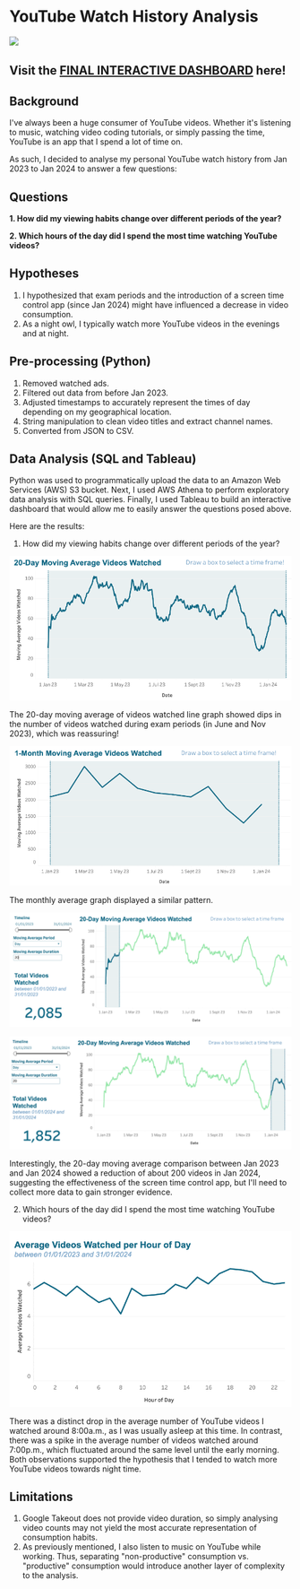 # YouTube Watch History Analysis
![](https://github.com/Dillonwong12/YouTube_Watch_History_Analysis/blob/main/images/tableau_dashboard.gif)

## Visit the [FINAL INTERACTIVE DASHBOARD](https://public.tableau.com/shared/7XQQH4G5S?:display_count=n&:origin=viz_share_link) here!


## Background
I've always been a huge consumer of YouTube videos. Whether it's listening to music, watching video coding tutorials, or simply passing the time, YouTube is an app that I spend a lot of time on.

As such, I decided to analyse my personal YouTube watch history from Jan 2023 to Jan 2024 to answer a few questions:


## Questions
**1. How did my viewing habits change over different periods of the year?**

**2. Which hours of the day did I spend the most time watching YouTube videos?**


## Hypotheses
1. I hypothesized that exam periods and the introduction of a screen time control app (since Jan 2024) might have influenced a decrease in video consumption.
2. As a night owl, I typically watch more YouTube videos in the evenings and at night.


## Pre-processing (Python)
1. Removed watched ads.
2. Filtered out data from before Jan 2023.
3. Adjusted timestamps to accurately represent the times of day depending on my geographical location.
4. String manipulation to clean video titles and extract channel names.
5. Converted from JSON to CSV.


## Data Analysis (SQL and Tableau)
Python was used to programmatically upload the data to an Amazon Web Services (AWS) S3 bucket. Next, I used AWS Athena to perform exploratory data analysis with SQL queries. Finally, I used Tableau to build an interactive dashboard that would allow me to easily answer the questions posed above. 

Here are the results:

1. How did my viewing habits change over different periods of the year?
   
![](https://github.com/Dillonwong12/YouTube_Watch_History_Analysis/blob/main/images/20_day_moving_avg.png)

The 20-day moving average of videos watched line graph showed dips in the number of videos watched during exam periods (in June and Nov 2023), which was reassuring! 

![](https://github.com/Dillonwong12/YouTube_Watch_History_Analysis/blob/main/images/1_month_moving_avg.png)

The monthly average graph displayed a similar pattern.

![](https://github.com/Dillonwong12/YouTube_Watch_History_Analysis/blob/main/images/20_day_moving_avg_Jan_2023.png)

![](https://github.com/Dillonwong12/YouTube_Watch_History_Analysis/blob/main/images/20_day_moving_avg_Jan_2024.png)

Interestingly, the 20-day moving average comparison between Jan 2023 and Jan 2024 showed a reduction of about 200 videos in Jan 2024, suggesting the effectiveness of the screen time control app, but I'll need to collect more data to gain stronger evidence.

2. Which hours of the day did I spend the most time watching YouTube videos?

![](https://github.com/Dillonwong12/YouTube_Watch_History_Analysis/blob/main/images/avg_vids_watched_per_hour.png)

There was a distinct drop in the average number of YouTube videos I watched around 8:00a.m., as I was usually asleep at this time. In contrast, there was a spike in the average number of videos watched around 7:00p.m., which fluctuated around the same level until the early morning. Both observations supported the hypothesis that I tended to watch more YouTube videos towards night time.


## Limitations
1. Google Takeout does not provide video duration, so simply analysing video counts may not yield the most accurate representation of consumption habits.
2. As previously mentioned, I also listen to music on YouTube while working. Thus, separating "non-productive" consumption vs. "productive" consumption would introduce another layer of complexity to the analysis.
